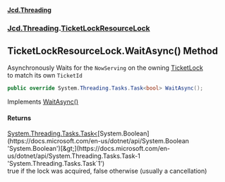 #### [Jcd.Threading](index.md 'index')
### [Jcd.Threading](Jcd.Threading.md 'Jcd.Threading').[TicketLockResourceLock](TicketLockResourceLock.md 'Jcd.Threading.TicketLockResourceLock')

## TicketLockResourceLock.WaitAsync() Method

Asynchronously Waits for the `NowServing` on the owning [TicketLock](TicketLock.md 'Jcd.Threading.TicketLock')  
to match its own `TicketId`

```csharp
public override System.Threading.Tasks.Task<bool> WaitAsync();
```

Implements [WaitAsync()](IResourceLock.WaitAsync().md 'Jcd.Threading.IResourceLock.WaitAsync()')

#### Returns
[System.Threading.Tasks.Task&lt;](https://docs.microsoft.com/en-us/dotnet/api/System.Threading.Tasks.Task-1 'System.Threading.Tasks.Task`1')[System.Boolean](https://docs.microsoft.com/en-us/dotnet/api/System.Boolean 'System.Boolean')[&gt;](https://docs.microsoft.com/en-us/dotnet/api/System.Threading.Tasks.Task-1 'System.Threading.Tasks.Task`1')  
true if the lock was acquired, false otherwise (usually a cancellation)